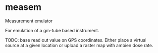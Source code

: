 # measem
Measurement emulator

For emulation of a gm-tube based instrument.

TODO: base read out value on GPS coordinates. Either place a virtual source at a given location or upload a raster map with ambien dose rate.
